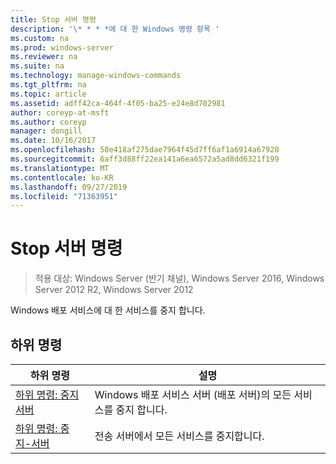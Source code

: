 ```yaml
---
title: Stop 서버 명령
description: '\* * * *에 대 한 Windows 명령 항목 '
ms.custom: na
ms.prod: windows-server
ms.reviewer: na
ms.suite: na
ms.technology: manage-windows-commands
ms.tgt_pltfrm: na
ms.topic: article
ms.assetid: adff42ca-464f-4f05-ba25-e24e8d702981
author: coreyp-at-msft
ms.author: coreyp
manager: dongill
ms.date: 10/16/2017
ms.openlocfilehash: 58e418af275dae7964f45d7ff6af1a6914a67920
ms.sourcegitcommit: 6aff3d88ff22ea141a6ea6572a5ad8dd6321f199
ms.translationtype: MT
ms.contentlocale: ko-KR
ms.lasthandoff: 09/27/2019
ms.locfileid: "71363951"
---
```

# <a name="the-stop-server-command"></a>Stop 서버 명령

>적용 대상: Windows Server (반기 채널), Windows Server 2016, Windows Server 2012 R2, Windows Server 2012

Windows 배포 서비스에 대 한 서비스를 중지 합니다.
## <a name="subcommands"></a>하위 명령
|하위 명령|설명|
|-------|--------|
|[하위 명령: 중지 서버](subcommand-stop-server.md)|Windows 배포 서비스 서버 (배포 서버)의 모든 서비스를 중지 합니다.|
|[하위 명령: 중지-서버](subcommand-stop-transportserver.md)|전송 서버에서 모든 서비스를 중지합니다.|
